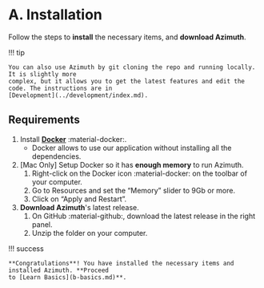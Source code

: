 # A. Installation

Follow the steps to **install** the necessary items, and **download Azimuth**.

!!! tip

    You can also use Azimuth by git cloning the repo and running locally. It is slightly more
    complex, but it allows you to get the latest features and edit the code. The instructions are in
    [Development](../development/index.md).

## Requirements

1. Install [**Docker**](https://www.docker.com/products/docker-desktop) :material-docker:.
    * Docker allows to use our application without installing all the dependencies.
2. [Mac Only] Setup Docker so it has **enough memory** to run Azimuth.
    1. Right-click on the Docker icon :material-docker: on the toolbar of your computer.
    2. Go to Resources and set the “Memory” slider to 9Gb or more.
    3. Click on “Apply and Restart”.
3. **Download Azimuth**'s latest release.
    1. On GitHub :material-github:, download the latest release in the right panel.
    2. Unzip the folder on your computer.

!!! success

    **Congratulations**! You have installed the necessary items and installed Azimuth. **Proceed
    to [Learn Basics](b-basics.md)**.
